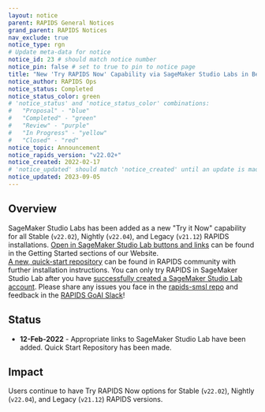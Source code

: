 ```yaml
---
layout: notice
parent: RAPIDS General Notices
grand_parent: RAPIDS Notices
nav_exclude: true
notice_type: rgn
# Update meta-data for notice
notice_id: 23 # should match notice number
notice_pin: false # set to true to pin to notice page
title: "New 'Try RAPIDS Now' Capability via SageMaker Studio Labs in Beta"
notice_author: RAPIDS Ops
notice_status: Completed
notice_status_color: green
# 'notice_status' and 'notice_status_color' combinations:
#   "Proposal" - "blue"
#   "Completed" - "green"
#   "Review" - "purple"
#   "In Progress" - "yellow"
#   "Closed" - "red"
notice_topic: Announcement
notice_rapids_version: "v22.02+"
notice_created: 2022-02-17
# 'notice_updated' should match 'notice_created' until an update is made
notice_updated: 2023-09-05
---
```


## Overview

SageMaker Studio Labs has been added as a new "Try it Now" capability for all Stable (`v22.02`), Nightly (`v22.04`), 
and Legacy (`v21.12`) RAPIDS installations.  [Open in SageMaker Studio Lab buttons and links](https://rapids.ai/smsl) 
can be found in the Getting Started sections of our Website.  
[A new, quick-start repository](https://github.com/rapidsai-community/rapids-smsl) can be found in RAPIDS community 
with further installation instructions.  You can only try RAPIDS in SageMaker Studio Lab after you have 
[successfully created a SageMaker Studio Lab account](https://studiolab.sagemaker.aws/). Please share any issues you face in the 
[rapids-smsl repo](https://github.com/rapidsai-community/rapids-smsl) and feedback in the 
[RAPIDS GoAI Slack](https://join.slack.com/t/rapids-goai/shared_invite/zt-trnsul8g-Sblci8dk6dIoEeGpoFcFOQ)!


## Status

- **12-Feb-2022** - Appropriate links to SageMaker Studio Lab have been added.  Quick Start Repository has been made.

## Impact

Users continue to have Try RAPIDS Now options for Stable (`v22.02`), Nightly (`v22.04`), 
and Legacy (`v21.12`) RAPIDS versions.
